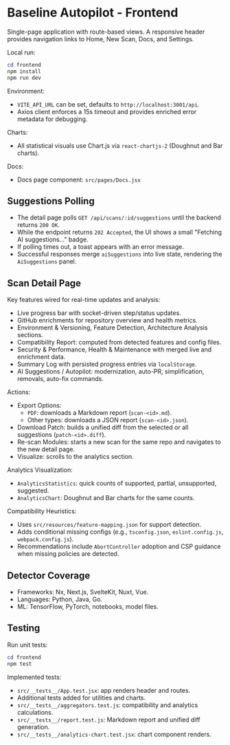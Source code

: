 # Baseline Autopilot - Frontend

Single-page application with route-based views. A responsive header provides navigation links to Home, New Scan, Docs, and Settings.

Local run:

```powershell
cd frontend
npm install
npm run dev
```

Environment:

- `VITE_API_URL` can be set, defaults to `http://localhost:3001/api`.
- Axios client enforces a 15s timeout and provides enriched error metadata for debugging.

Charts:

- All statistical visuals use Chart.js via `react-chartjs-2` (Doughnut and Bar charts).

Docs:
- Docs page component: `src/pages/Docs.jsx`

## Suggestions Polling

- The detail page polls `GET /api/scans/:id/suggestions` until the backend returns `200 OK`.
- While the endpoint returns `202 Accepted`, the UI shows a small "Fetching AI suggestions…" badge.
- If polling times out, a toast appears with an error message.
- Successful responses merge `aiSuggestions` into live state, rendering the `AiSuggestions` panel.

## Scan Detail Page

Key features wired for real-time updates and analysis:

- Live progress bar with socket-driven step/status updates.
- GitHub enrichments for repository overview and health metrics.
- Environment & Versioning, Feature Detection, Architecture Analysis sections.
- Compatibility Report: computed from detected features and config files.
- Security & Performance, Health & Maintenance with merged live and enrichment data.
- Summary Log with persisted progress entries via `localStorage`.
- AI Suggestions / Autopilot: modernization, auto-PR, simplification, removals, auto-fix commands.

Actions:

- Export Options:
  - `PDF`: downloads a Markdown report (`scan-<id>.md`).
  - Other types: downloads a JSON report (`scan-<id>.json`).
- Download Patch: builds a unified diff from the selected or all suggestions (`patch-<id>.diff`).
- Re-scan Modules: starts a new scan for the same repo and navigates to the new detail page.
- Visualize: scrolls to the analytics section.

Analytics Visualization:

- `AnalyticsStatistics`: quick counts of supported, partial, unsupported, suggested.
- `AnalyticsChart`: Doughnut and Bar charts for the same counts.

Compatibility Heuristics:

- Uses `src/resources/feature-mapping.json` for support detection.
- Adds conditional missing configs (e.g., `tsconfig.json`, `eslint.config.js`, `webpack.config.js`).
- Recommendations include `AbortController` adoption and CSP guidance when missing policies are detected.

## Detector Coverage

- Frameworks: Nx, Next.js, SvelteKit, Nuxt, Vue.
- Languages: Python, Java, Go.
- ML: TensorFlow, PyTorch, notebooks, model files.

## Testing

Run unit tests:

```powershell
cd frontend
npm test
```

Implemented tests:

- `src/__tests__/App.test.jsx`: app renders header and routes.
- Additional tests added for utilities and charts.
- `src/__tests__/aggregators.test.js`: compatibility and analytics calculations.
- `src/__tests__/report.test.js`: Markdown report and unified diff generation.
- `src/__tests__/analytics-chart.test.jsx`: chart component renders.